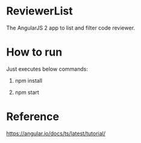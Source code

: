 # ReviewerList
The AngularJS 2 app to list and filter code reviewer.

# How to run
Just executes below commands:

1. npm install

2. npm start


# Reference
  https://angular.io/docs/ts/latest/tutorial/
  
